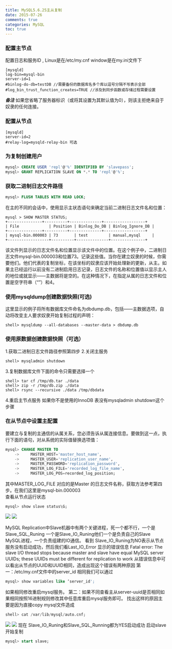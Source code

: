 ```yaml
---
title: MySQL5.6.25主从复制
date: 2015-07-26
comments: true
categories: MySQL
toc: true 
---
```


### 配置主节点
配置日志和服务ID , Linux是在/etc/my.cnf window是在my.ini文件下

```
[mysqld]
log-bin=mysql-bin
server-id=1
#binlog-do-db=testDB //需要备份的数据库名多个库以逗号分隔不写表示全部
#log_bin_trust_function_creates=TRUE //涉及到同步函数或存储过程需要设置
```
<!--more-->
***备注***
如果您省略了服务器标识（或将其设置为其默认值为0），则该主拒绝来自于奴隶的任何连接。
### 配置从节点
```
[mysqld]
server-id=2
#relay-log=mysqld-relay-bin 可选
```

### 为复制创建用户
```sql
mysql> CREATE USER 'repl'@'%' IDENTIFIED BY 'slavepass';
mysql> GRANT REPLICATION SLAVE ON *.* TO 'repl'@'%';
```

### 获取二进制日志文件路径
```sql
mysql> FLUSH TABLES WITH READ LOCK;
```
在主的不同的会话中，使用显示主状态语句来确定当前二进制日志文件名和位置：
```
mysql > SHOW MASTER STATUS;
+---------------+----------+--------------+------------------+
| File             | Position | Binlog_Do_DB | Binlog_Ignore_DB |
+---------------+----------+--------------+------------------+
| mysql-bin.000003 | 73       | test         | manual,mysql     |
+------------------+----------+--------------+---------------+
```
该文件列显示的日志文件名和位置显示该文件中的位置。在这个例子中，二进制日志文件mysql-bin.000003和位置73。记录这些值。当你在建立奴隶的时候，你需要他们。他们代表的复制坐标，在该坐标的奴隶应该开始处理新的更新，从主。如果主已经运行以前没有二进制启用日志记录，日志文件的名称和位置值以显示主人的地位或就显示——主数据将是空的。在这种情况下，在指定从属的日志文件和位置是空字符串（“”）和4。

### 使用mysqldump创建数据快照(可选)
这里显示的例子将所有数据库文件命名为dbdump.db，包括——主数据选项，自动将改变主人要求奴隶开始复制过程的声明：
```
shell> mysqldump --all-databases --master-data > dbdump.db
```

### 使用原数据创建数据快照（可选）
1.获取二进制日志文件路径参照第四步
2.关闭主服务
```
shell> mysqladmin shutdown
```
3.复制数据库文件下面的命令只需要选择一个
```
shell> tar cf /tmp/db.tar ./data
shell> zip -r /tmp/db.zip ./data
shell> rsync --recursive ./data /tmp/dbdata
```
4.重启主节点服务
如果你不是使用的InnoDB 表没有mysqladmin shutdown这个步骤

### 在从节点中设置主配置
要建立与复制的主通信的从属关系，您必须告诉从属连接信息。要做到这一点，执行下面的语句，对从系统的实际值替换选项值：
```sql
mysql> CHANGE MASTER TO
    ->     MASTER_HOST='master_host_name',
    ->     MASTER_USER='replication_user_name',
    ->     MASTER_PASSWORD='replication_password',
    ->     MASTER_LOG_FILE='recorded_log_file_name',
    ->     MASTER_LOG_POS=recorded_log_position;
```
其中MASTER_LOG_FILE 对应的是Master 的日志文件名称，获取方法参考第四步。在我们这里是mysql-bin.000003	
查看从节点运行状态
```sql
mysql> show slave status\G;
```
![](1.png)
![](2.png)

MySQL Replication中Slave机器中有两个关键进程，死一个都不行，一个是Slave_SQL_Runing 一个是Slave_IO_Runing他们一个是负责自己的Slave MySQL进程，一个负责组建的IO通信。
看到 Slave_IO_Runing为NO表示从节点服务没有启动成功，然后我们看Last_IO_Error 显示的错误信息
Fatal error: The slave I/O thread stops because master and slave have equal MySQL server UUIDs; these UUIDs must be different for replication to work
从错误信息中可以看出从节点的UUID和UUID相同，造成出现这个错误有两种原因
第一：/etc/my.cnf文件中的server_id 相同我们可以通过
```sql
mysql> show variables like ‘server_id';
```
如果相同修改重启mysql服务。
第二：如果不同查看主从server-uuid是否相同如果相同按照16进制规则修改其中任意库重启mysql服务即可。
找出这样的原因主要是因为直接copy mysql文件造成
```sql
shell> cat /var/lib/mysql/auto.cnf;
```
![](3.png)
![](4.png)
现在 Slave_IO_Runing和Slave_SQL_Running都为YES启动成功
启动slave开始复制
```sql
mysql> start slave;
```